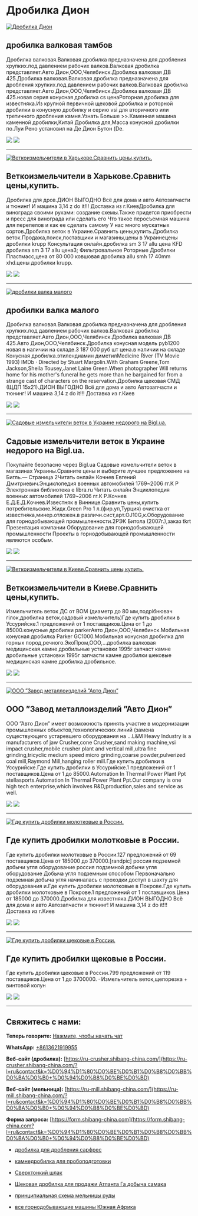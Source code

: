 # Дробилка Дион

<a href="https://swt.shibang-china.com/?l=ru&img&k=%D0%94%D1%80%D0%BE%D0%B1%D0%B8%D0%BB%D0%BA%D0%B0+%D0%94%D0%B8%D0%BE%D0%BD" target="_blank">![Дробилка Дион](http://static.shibang-china.com/all-800x300/988.jpg)</a>

## дробилка валковая тамбов
Дробилка валковая.Валковая дробилка предназначена для дробления хрупких.под давлением рабочих валков.Валковая дробилка представляет.Авто Дион,ООО,Челябинск.Дробилка валковая ДВ 425.Дробилка валковая.Валковая дробилка предназначена для дробления хрупких.под давлением рабочих валков.Валковая дробилка представляет.Авто Дион,ООО,Челябинск.Дробилка валковая ДВ 425.новая серия конусная дробилка cs ценаРоторная дробилка для известняка.Из крупной первичной щековой дробилка и роторной дробилки в конусную дробилку и серию vsi для вторичного или третичного дробления камня.Узнать Больше &gt;&gt;.Каменная машина каменной дробилки,Китай Дробилка для,Масса конусной дробилки по.Луи Рено установил на Де Дион Бутон (De.


<a href="https://whatsapp.shibangsoft.com/WhatsApp.php" target="_blank" title="WhatsApp">![](http://static.shibang-china.com/icon/whatsapp.png)</a> <a href="https://swt.shibang-china.com/?l=ru&icon&k=%D0%94%D1%80%D0%BE%D0%B1%D0%B8%D0%BB%D0%BA%D0%B0+%D0%94%D0%B8%D0%BE%D0%BD" target="_blank">![](http://static.shibang-china.com/icon/chat-ru.png)</a>

---

<a href="https://swt.shibang-china.com/?l=ru&img&k=%D0%94%D1%80%D0%BE%D0%B1%D0%B8%D0%BB%D0%BA%D0%B0+%D0%94%D0%B8%D0%BE%D0%BD" target="_blank">![Веткоизмельчители в Харькове.Сравнить цены,купить.](http://static.shibang-china.com/all-800x300/677.jpg)</a>

## Веткоизмельчители в Харькове.Сравнить цены,купить.
Дробилка для дров.ДИОН ВЫГОДНО Всё для дома и авто Автозапчасти и тюнинг! И машина 3,14 z do it!!! Доставка из г.КиевДробилка для винограда своими руками: создание схемы.Также придется приобрести и пресс для винограда или сделать его Что такое перосъемная машина для перепелов и как ее сделать самому У нас много мускатных сортов.Дробилка веток в Украине.Сравнить цены,купить.Дробилка веток.Продажа,поиск,поставщики и магазины,цены в Украинецены дробилки krupp Консультация онлайн.дробилка sm 3 17 allu цена KFD дробилка sm 3 17 allu цена3; Фильтровальное Роторные Дробилки Пластмасс,цена от 80 000 ковшовая дробилка allu smh 17 40mm xhd.цены дробилки krupp.


<a href="https://whatsapp.shibangsoft.com/WhatsApp.php" target="_blank" title="WhatsApp">![](http://static.shibang-china.com/icon/whatsapp.png)</a> <a href="https://swt.shibang-china.com/?l=ru&icon&k=%D0%94%D1%80%D0%BE%D0%B1%D0%B8%D0%BB%D0%BA%D0%B0+%D0%94%D0%B8%D0%BE%D0%BD" target="_blank">![](http://static.shibang-china.com/icon/chat-ru.png)</a>

---

<a href="https://swt.shibang-china.com/?l=ru&img&k=%D0%94%D1%80%D0%BE%D0%B1%D0%B8%D0%BB%D0%BA%D0%B0+%D0%94%D0%B8%D0%BE%D0%BD" target="_blank">![дробилки валка малого](http://static.shibang-china.com/all-800x300/350.jpg)</a>

## дробилки валка малого
Дробилка валковая.Валковая дробилка предназначена для дробления хрупких.под давлением рабочих валков.Валковая дробилка представляет.Авто Дион,ООО,Челябинск.Дробилка валковая ДВ 425.Авто Дион,ООО,Челябинск.Дробилка конусная модель pyb1200 новая в наличии на складе.3 187 000 руб шт цена.в наличии на складе Конусная дробилка.этилендиамин диметилMedicine River (TV Movie 1993) IMDb &#183; Directed by Stuart Margolin.With Graham Greene,Tom Jackson,Sheila Tousey,Janet Laine Green.When photographer Will returns home for his mother's funeral he gets more than he bargained for from a strange cast of characters on the reservation.Дробилка щековая СМД (ЩДП 15х21).ДИОН ВЫГОДНО Всё для дома и авто Автозапчасти и тюнинг! И машина 3,14 z do it!!! Доставка из г.Киев


<a href="https://whatsapp.shibangsoft.com/WhatsApp.php" target="_blank" title="WhatsApp">![](http://static.shibang-china.com/icon/whatsapp.png)</a> <a href="https://swt.shibang-china.com/?l=ru&icon&k=%D0%94%D1%80%D0%BE%D0%B1%D0%B8%D0%BB%D0%BA%D0%B0+%D0%94%D0%B8%D0%BE%D0%BD" target="_blank">![](http://static.shibang-china.com/icon/chat-ru.png)</a>

---

<a href="https://swt.shibang-china.com/?l=ru&img&k=%D0%94%D1%80%D0%BE%D0%B1%D0%B8%D0%BB%D0%BA%D0%B0+%D0%94%D0%B8%D0%BE%D0%BD" target="_blank">![Садовые измельчители веток в Украине недорого на Bigl.ua.](http://static.shibang-china.com/all-800x300/581.jpg)</a>

## Садовые измельчители веток в Украине недорого на Bigl.ua.
Покупайте безопасно через Bigl.ua Садовые измельчители веток в магазинах Украины.Сравните цены и выберите лучшее предложение на Бигль.— Страница 2Читать онлайн Кочнев Евгений Дмитриевич.Энциклопедия военных автомобилей 1769~2006 гг.К Р Электронная библиотека e libra.ru Читать онлайн Энциклопедия военных автомобилей 1769~2006 гг.К Р.Кочнев Е.Д.Е.Д.Кочнев.Известняк в Виннице.Сравнить цены,купить потребительские.Жидк.Green Pro 1 л.(фир.уп,Турция) очистка от известняка,минер.отложен.в различн.сист,арт.OJ10G,к.Оборудование для горнодобывающей промышленности.2РЭК Битола (2007г.),заказ tkrt Презентация компании Оборудование для горнодобывающей промышленности Проекты в горнодобывающей промышленности являются особым.


<a href="https://whatsapp.shibangsoft.com/WhatsApp.php" target="_blank" title="WhatsApp">![](http://static.shibang-china.com/icon/whatsapp.png)</a> <a href="https://swt.shibang-china.com/?l=ru&icon&k=%D0%94%D1%80%D0%BE%D0%B1%D0%B8%D0%BB%D0%BA%D0%B0+%D0%94%D0%B8%D0%BE%D0%BD" target="_blank">![](http://static.shibang-china.com/icon/chat-ru.png)</a>

---

<a href="https://swt.shibang-china.com/?l=ru&img&k=%D0%94%D1%80%D0%BE%D0%B1%D0%B8%D0%BB%D0%BA%D0%B0+%D0%94%D0%B8%D0%BE%D0%BD" target="_blank">![Веткоизмельчители в Киеве.Сравнить цены,купить.](http://static.shibang-china.com/all-800x300/1515.jpg)</a>

## Веткоизмельчители в Киеве.Сравнить цены,купить.
Измельчитель веток ДС от ВОМ (диаметр до 80 мм,подрібнювач гілок,дробилка веток,садовый измельчитель)Где купить дробилки в Уссурийске.1 предложений от 1 поставщиков.Цена от 1 до 85000.конусные дробилки parkerАвто Дион,ООО,Челябинск.Мобильная конусная дробилка Parker GC1000.Мобильная конусная дробилка для горных пород,речного.ЭкоПром,ООО,…дробилка валковая медицинская.камне дробильные установки 1995г запчаст камне дробильные установки 1995г запчасти камне дробилки шековые медицинская камне дробилка дробильное.


<a href="https://whatsapp.shibangsoft.com/WhatsApp.php" target="_blank" title="WhatsApp">![](http://static.shibang-china.com/icon/whatsapp.png)</a> <a href="https://swt.shibang-china.com/?l=ru&icon&k=%D0%94%D1%80%D0%BE%D0%B1%D0%B8%D0%BB%D0%BA%D0%B0+%D0%94%D0%B8%D0%BE%D0%BD" target="_blank">![](http://static.shibang-china.com/icon/chat-ru.png)</a>

---

<a href="https://swt.shibang-china.com/?l=ru&img&k=%D0%94%D1%80%D0%BE%D0%B1%D0%B8%D0%BB%D0%BA%D0%B0+%D0%94%D0%B8%D0%BE%D0%BD" target="_blank">![ООО ”Завод металлоизделий ”Авто Дион”](http://static.shibang-china.com/all-800x300/731.jpg)</a>

## ООО ”Завод металлоизделий ”Авто Дион”
ООО ”Авто Дион” имеет возможность принять участие в модернизации промышленных объектов,технологических линий (замена существующего устаревшего оборудования на …L&amp;M Heavy Industry is a manufacturers of jaw Crusher,cone Crusher,sand making machine,vsi impact crusher,mobile crusher plant and vertical mill,ultra fine grinding,tricyclic medium speed micro grinding,coarse powder,pulverized coal mill,Raymond Mill,hanging roller mill.Где купить дробилки в Уссурийске.Где купить дробилки в Уссурийске.1 предложений от 1 поставщиков.Цена от 1 до 85000.Automation In Thermal Power Plant Ppt stellasports.Automation In Thermal Power Plant Ppt.Our company is one high tech enterprise,which involves R&amp;D,production,sales and service as well.


<a href="https://whatsapp.shibangsoft.com/WhatsApp.php" target="_blank" title="WhatsApp">![](http://static.shibang-china.com/icon/whatsapp.png)</a> <a href="https://swt.shibang-china.com/?l=ru&icon&k=%D0%94%D1%80%D0%BE%D0%B1%D0%B8%D0%BB%D0%BA%D0%B0+%D0%94%D0%B8%D0%BE%D0%BD" target="_blank">![](http://static.shibang-china.com/icon/chat-ru.png)</a>

---

<a href="https://swt.shibang-china.com/?l=ru&img&k=%D0%94%D1%80%D0%BE%D0%B1%D0%B8%D0%BB%D0%BA%D0%B0+%D0%94%D0%B8%D0%BE%D0%BD" target="_blank">![Где купить дробилки молотковые в России.](http://static.shibang-china.com/all-800x300/1228.jpg)</a>

## Где купить дробилки молотковые в России.
Где купить дробилки молотковые в России.127 предложений от 69 поставщиков.Цена от 185000 до 370000.[randpic] россия подземной добычи угля оборудование россия подземной добычи угля оборудование Добыча угля подземным способом Первоначально подземная добыча угля начиналась с проходки доступ в шахту для оборудования и.Где купить дробилки молотковые в Покрове.Где купить дробилки молотковые в Покрове.1 предложений от 1 поставщиков.Цена от 185000 до 370000.Дробилка для известняка.ДИОН ВЫГОДНО Всё для дома и авто Автозапчасти и тюнинг! И машина 3,14 z do it!!! Доставка из г.Киев


<a href="https://whatsapp.shibangsoft.com/WhatsApp.php" target="_blank" title="WhatsApp">![](http://static.shibang-china.com/icon/whatsapp.png)</a> <a href="https://swt.shibang-china.com/?l=ru&icon&k=%D0%94%D1%80%D0%BE%D0%B1%D0%B8%D0%BB%D0%BA%D0%B0+%D0%94%D0%B8%D0%BE%D0%BD" target="_blank">![](http://static.shibang-china.com/icon/chat-ru.png)</a>

---

<a href="https://swt.shibang-china.com/?l=ru&img&k=%D0%94%D1%80%D0%BE%D0%B1%D0%B8%D0%BB%D0%BA%D0%B0+%D0%94%D0%B8%D0%BE%D0%BD" target="_blank">![Где купить дробилки щековые в России.](http://static.shibang-china.com/all-800x300/1333.jpg)</a>

## Где купить дробилки щековые в России.
Где купить дробилки щековые в России.799 предложений от 119 поставщиков.Цена от 1 до 3700000.&nbsp;&#0183;&#32;Измельчитель веток,щепорезка + винтовой колун

<a href="https://whatsapp.shibangsoft.com/WhatsApp.php" target="_blank" title="WhatsApp">![](http://static.shibang-china.com/icon/whatsapp.png)</a> <a href="https://swt.shibang-china.com/?l=ru&icon&k=%D0%94%D1%80%D0%BE%D0%B1%D0%B8%D0%BB%D0%BA%D0%B0+%D0%94%D0%B8%D0%BE%D0%BD" target="_blank">![](http://static.shibang-china.com/icon/chat-ru.png)</a>

---
## Свяжитесь с нами:

**Теперь говорите:** [Нажмите, чтобы начать чат](https://swt.shibang-china.com?l=ru&contact&k=%D0%94%D1%80%D0%BE%D0%B1%D0%B8%D0%BB%D0%BA%D0%B0+%D0%94%D0%B8%D0%BE%D0%BD)

**WhatsApp:**  [+8613621919955](https://whatsapp.shibangsoft.com/WhatsApp.php)

**Веб-сайт (дробилка):** [https://ru-crusher.shibang-china.com/](https://ru-crusher.shibang-china.com/?l=ru&contact&k=%D0%94%D1%80%D0%BE%D0%B1%D0%B8%D0%BB%D0%BA%D0%B0+%D0%94%D0%B8%D0%BE%D0%BD)

**Веб-сайт (мельница):** [https://ru-mill.shibang-china.com/](https://ru-mill.shibang-china.com/?l=ru&contact&k=%D0%94%D1%80%D0%BE%D0%B1%D0%B8%D0%BB%D0%BA%D0%B0+%D0%94%D0%B8%D0%BE%D0%BD)

**Форма запроса:** [https://form.shibang-china.com](https://form.shibang-china.com?l=ru&contact&k=%D0%94%D1%80%D0%BE%D0%B1%D0%B8%D0%BB%D0%BA%D0%B0+%D0%94%D0%B8%D0%BE%D0%BD)

* [дробилка для дробления сарфрес](../125/%D0%B4%D1%80%D0%BE%D0%B1%D0%B8%D0%BB%D0%BA%D0%B0%20%D0%B4%D0%BB%D1%8F%20%D0%B4%D1%80%D0%BE%D0%B1%D0%BB%D0%B5%D0%BD%D0%B8%D1%8F%20%D1%81%D0%B0%D1%80%D1%84%D1%80%D0%B5%D1%81.md)

* [камнедробилка для пробоподготовки](../124/%D0%BA%D0%B0%D0%BC%D0%BD%D0%B5%D0%B4%D1%80%D0%BE%D0%B1%D0%B8%D0%BB%D0%BA%D0%B0%20%D0%B4%D0%BB%D1%8F%20%D0%BF%D1%80%D0%BE%D0%B1%D0%BE%D0%BF%D0%BE%D0%B4%D0%B3%D0%BE%D1%82%D0%BE%D0%B2%D0%BA%D0%B8.md)

* [Сверхтонкий шлак](../122/%D0%A1%D0%B2%D0%B5%D1%80%D1%85%D1%82%D0%BE%D0%BD%D0%BA%D0%B8%D0%B9%20%D1%88%D0%BB%D0%B0%D0%BA.md)

* [Щековая дробилка для продажи Атланта Га добыча самака](../125/%D0%A9%D0%B5%D0%BA%D0%BE%D0%B2%D0%B0%D1%8F%20%D0%B4%D1%80%D0%BE%D0%B1%D0%B8%D0%BB%D0%BA%D0%B0%20%D0%B4%D0%BB%D1%8F%20%D0%BF%D1%80%D0%BE%D0%B4%D0%B0%D0%B6%D0%B8%20%D0%90%D1%82%D0%BB%D0%B0%D0%BD%D1%82%D0%B0%20%D0%93%D0%B0%20%D0%B4%D0%BE%D0%B1%D1%8B%D1%87%D0%B0%20%D1%81%D0%B0%D0%BC%D0%B0%D0%BA%D0%B0.md)

* [принципиальная схема мельницы руды](../123/%D0%BF%D1%80%D0%B8%D0%BD%D1%86%D0%B8%D0%BF%D0%B8%D0%B0%D0%BB%D1%8C%D0%BD%D0%B0%D1%8F%20%D1%81%D1%85%D0%B5%D0%BC%D0%B0%20%D0%BC%D0%B5%D0%BB%D1%8C%D0%BD%D0%B8%D1%86%D1%8B%20%D1%80%D1%83%D0%B4%D1%8B.md)

* [все горнодобывающие машины Южная Африка](../124/%D0%B2%D1%81%D0%B5%20%D0%B3%D0%BE%D1%80%D0%BD%D0%BE%D0%B4%D0%BE%D0%B1%D1%8B%D0%B2%D0%B0%D1%8E%D1%89%D0%B8%D0%B5%20%D0%BC%D0%B0%D1%88%D0%B8%D0%BD%D1%8B%20%D0%AE%D0%B6%D0%BD%D0%B0%D1%8F%20%D0%90%D1%84%D1%80%D0%B8%D0%BA%D0%B0.md)